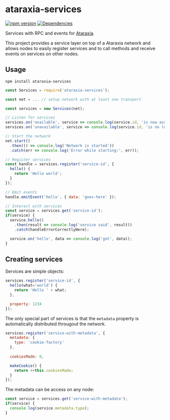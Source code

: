 # ataraxia-services

[![npm version](https://badge.fury.io/js/ataraxia-services.svg)](https://badge.fury.io/js/ataraxia-services)
[![Dependencies](https://david-dm.org/aholstenson/ataraxia-services.svg)](https://david-dm.org/aholstenson/ataraxia-services)

Services with RPC and events for [Ataraxia](https://github.com/aholstenson/ataraxia).

This project provides a service layer on top of a Ataraxia network and allows
nodes to easily register services and to call methods and receive events on
services on other nodes.

## Usage

```
npm install ataraxia-services
```

```javascript
const Services = require('ataraxia-services');

const net = ... // setup network with at least one transport

const services = new Services(net);

// Listen for services
services.on('available', service => console.log(service.id, 'is now available'));
services.on('unavailable', service => console.log(service.id, 'is no longer available'));

// Start the network
net.start()
  .then(() => console.log('Network is started'))
  .catch(err => console.log('Error while starting:', err));

// Register services
const handle = services.register('service-id', {
  hello() {
    return 'Hello world';
  }
});

// Emit events
handle.emitEvent('hello', { data: 'goes-here' });

// Interact with services
const service = services.get('service-id');
if(service) {
  service.hello()
    .then(result => console.log('service said', result))
    .catch(handleErrorCorrectlyHere);

  service.on('hello', data => console.log('got', data));
}
```

## Creating services

Services are simple objects:

```javascript
services.register('service-id', {
  hello(what='world') {
    return 'Hello ' + what;
  },

  property: 1234
});
```

The only special part of services is that the `metadata` property is
automatically distributed througout the network.

```javascript
services.register('service-with-metadata', {
  metadata: {
    type: 'cookie-factory'
  },
  
  cookiesMade: 0,

  makeCookie() {
    return ++this.cookiesMade;
  }
});
```

The metadata can be access on any node:

```javascript
const service = services.get('service-with-metadata');
if(service) {
  console.log(service.metadata.type);
}
```
